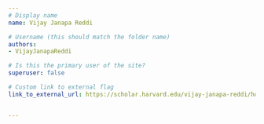 ```yaml
---
# Display name
name: Vijay Janapa Reddi

# Username (this should match the folder name)
authors:
- VijayJanapaReddi

# Is this the primary user of the site?
superuser: false

# Custom link to external flag
link_to_external_url: https://scholar.harvard.edu/vijay-janapa-reddi/home


---
```

